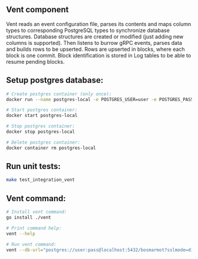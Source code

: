 ## Vent component
Vent reads an event configuration file, parses its contents and maps column types to corresponding PostgreSQL types to synchronize database structures.
Database structures are created or modified (just adding new columns is supported).
Then listens to burrow gRPC events, parses data and builds rows to be upserted.
Rows are upserted in blocks, where each block is one commit.
Block identification is stored in Log tables to be able to resume pending blocks.

## Setup postgres database:

```bash
# Create postgres container (only once):
docker run --name postgres-local -e POSTGRES_USER=user -e POSTGRES_PASSWORD=pass -e POSTGRES_DB=bosmarmot -p 5432:5432 -d postgres:10.4-alpine

# Start postgres container:
docker start postgres-local

# Stop postgres container:
docker stop postgres-local

# Delete postgres container:
docker container rm postgres-local
```

## Run unit tests:

```bash
make test_integration_vent
```

## Vent command:

```bash
# Install vent command:
go install ./vent

# Print command help:
vent --help

# Run vent command:
vent --db-url="postgres://user:pass@localhost:5432/bosmarmot?sslmode=disable" --db-schema="bosmarmot" --grpc-addr="localhost:10997" --log-level="debug"
```
